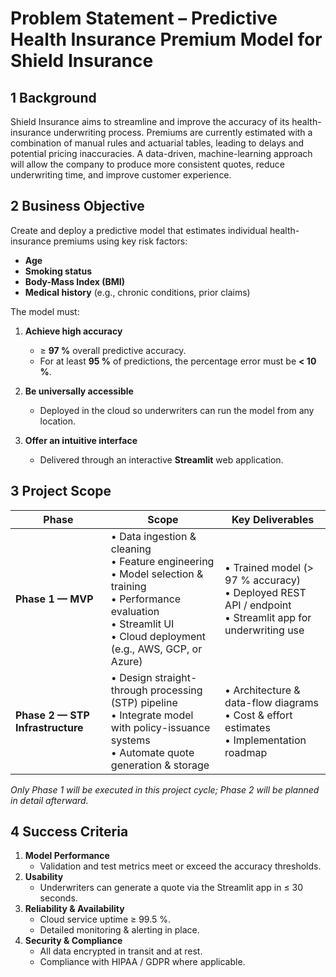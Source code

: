 # Problem Statement – Predictive Health Insurance Premium Model for Shield Insurance

## 1  Background  
Shield Insurance aims to streamline and improve the accuracy of its health-insurance underwriting process. Premiums are currently estimated with a combination of manual rules and actuarial tables, leading to delays and potential pricing inaccuracies. A data-driven, machine-learning approach will allow the company to produce more consistent quotes, reduce underwriting time, and improve customer experience.

## 2  Business Objective  
Create and deploy a predictive model that estimates individual health-insurance premiums using key risk factors:

- **Age**  
- **Smoking status**  
- **Body-Mass Index (BMI)**  
- **Medical history** (e.g., chronic conditions, prior claims)

The model must:

1. **Achieve high accuracy**  
   - ≥ **97 %** overall predictive accuracy.  
   - For at least **95 %** of predictions, the percentage error must be **< 10 %**.

2. **Be universally accessible**  
   - Deployed in the cloud so underwriters can run the model from any location.

3. **Offer an intuitive interface**  
   - Delivered through an interactive **Streamlit** web application.

## 3  Project Scope  

| Phase | Scope | Key Deliverables |
|-------|-------|------------------|
| **Phase 1 — MVP** | • Data ingestion & cleaning<br>• Feature engineering<br>• Model selection & training<br>• Performance evaluation<br>• Streamlit UI<br>• Cloud deployment (e.g., AWS, GCP, or Azure) | • Trained model (> 97 % accuracy)<br>• Deployed REST API / endpoint<br>• Streamlit app for underwriting use |
| **Phase 2 — STP Infrastructure** | • Design straight-through processing (STP) pipeline<br>• Integrate model with policy-issuance systems<br>• Automate quote generation & storage | • Architecture & data-flow diagrams<br>• Cost & effort estimates<br>• Implementation roadmap |

*Only Phase 1 will be executed in this project cycle; Phase 2 will be planned in detail afterward.*

## 4  Success Criteria  

1. **Model Performance**  
   - Validation and test metrics meet or exceed the accuracy thresholds.  
2. **Usability**  
   - Underwriters can generate a quote via the Streamlit app in ≤ 30 seconds.  
3. **Reliability & Availability**  
   - Cloud service uptime ≥ 99.5 %.  
   - Detailed monitoring & alerting in place.  
4. **Security & Compliance**  
   - All data encrypted in transit and at rest.  
   - Compliance with HIPAA / GDPR where applicable.  



